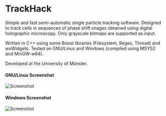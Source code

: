TrackHack
=========

Simple and fast semi-automatic single particle tracking software.  Designed to track cells
in sequences of phase shift images obtained using digital holographic microscopy.  Only
grayscale bitmaps are supported as input.

Written in C++ using some Boost libraries (Filesystem, Regex, Thread) and wxWidgets.
Tested on GNU/Linux and Windows (compiled using MSYS2 and MinGW-w64).

Developed at the University of Münster.

<!---
For Windows, you can download the most recent executable along with some required
libraries
[here](https://www.dropbox.com/s/xe9da1712u1ntws/track_hack_2015-04-01.zip?dl=1).  It
should look something like this:
-->

#### GNU/Linux Screenshot
![Screenshot](https://www.dropbox.com/s/yf1xvey20yyc3bb/track-hack-screenshot.png?dl=1)

#### Windows Screenshot
![Screenshot](https://www.dropbox.com/s/ufdf6d4655lh22h/TrackHackScreenshot.png?dl=1)

<!--- vim: set tw=90 sts=4 sw=4 et spell: -->
